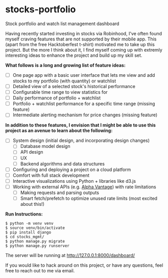 # stocks-portfolio
Stock portfolio and watch list management dashboard

Having recently started investing in stocks via Robinhood, I've often found myself craving features that are not supported by their mobile app. This (apart from the free Hacktoberfest t-shirt) motivated me to take up this project. But the more I think about it, I find myself coming up with extremly interesting ideas to enhance the project and build up my skill set.

**What follows is a long and growing list of feature ideas:**

- [ ] One page app with a basic user interface that lets me view and add stocks to my portfolio (with quantity) or watchlist
- [ ] Detailed view of a selected stock's historical performance
- [ ] Configurable time range to view statistics for
- [ ] Daily performance of portfolio + watchlist
- [ ] Portfolio + watchlist performance for a specific time range (missing feature)
- [ ] Intermediate alerting mechanism for price changes (missing feature)

**In addition to these features, I envision that I might be able to use this project as an avenue to learn about the following:**

- [ ] System design (initial design, and incorporating design changes)
    - [ ] Database model design
    - [ ] API design
    - [ ] UX
    - [ ] Backend algorithms and data structures
- [ ] Configuring and deploying a project on a cloud platform
- [ ] Comfort with full stack development
- [ ] Interactive visualizations using Python + libraries like d3.js
- [ ] Working with external APIs (e.g. [Alpha Vantage](https://www.alphavantage.co/documentation/)) with rate limitations
    - [ ] Making requests and parsing outputs
    - [ ] Smart fetch/prefetch to optimize unused rate limits (most excited about this!)

**Run Instructions:**

```
$ python -m venv venv
$ source venv/bin/activate
$ pip install django
$ cd stocks_mgmt/
$ python manage.py migrate
$ python manage.py runserver
```

The server will be running at http://127.0.0.1:8000/dashboard/

If you would like to hack around on this project, or have any questions, feel free to reach out to me via email.
